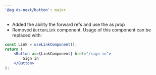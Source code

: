 ```yaml
---
'@ag.ds-next/button': major
---
```


- Added the ability the forward refs and use the as prop
- Removed `ButtonLink` component. Usage of this component can be replaced with:

```jsx
const Link = useLinkComponent();
return (
	<Button as={LinkComponent} href="/sign-in">
		Sign in
	</Button>
);
```